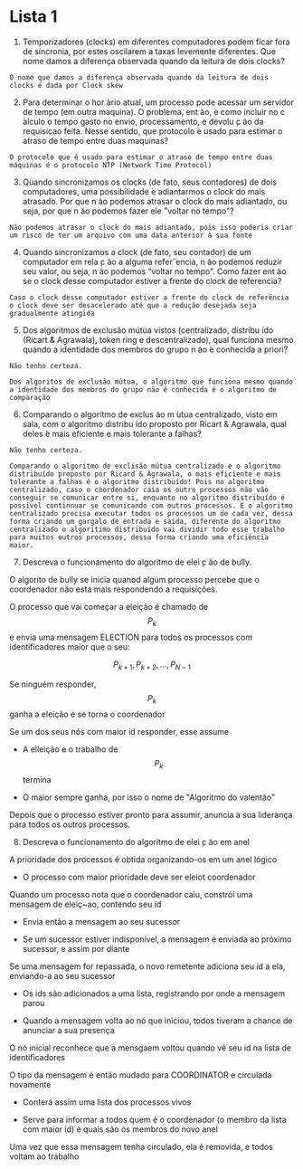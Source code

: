# Lista 1

1. Temporizadores (clocks) em diferentes computadores podem ficar fora de sincronia, por estes oscilarem a taxas levemente diferentes. Que nome damos a diferença observada quando da leitura de dois clocks?

```
O nome que damos a diferença observada quando da leitura de dois clocks é dada por Clock skew
```

2. Para determinar o hor ́ario atual, um processo pode acessar um servidor de tempo (em outra maquina). O problema, ent ̃ao,  ́e como incluir no c ́alculo o tempo gasto no envio, processamento, e devolu ̧c ̃ao da requisicao feita. Nesse sentido, que protocolo  ́e usado para estimar o atraso de tempo entre duas maquinas?

```
O protocolo que é usado para estimar o atraso de tempo entre duas máquinas é o protocolo NTP (Network Time Protocol)
```

3. Quando sincronizamos os clocks (de fato, seus contadores) de dois computadores, uma possibilidade  ́e adiantarmos o clock do mais atrasado. Por que n ̃ao podemos atrasar o clock do mais adiantado, ou seja, por que n ̃ao podemos fazer ele "voltar no tempo"?

```
Não podemos atrasar o clock do mais adiantado, pois isso poderia criar um risco de ter um arquivo com uma data anterior à sua fonte
```

4. Quando sincronizamos a clock (de fato, seu contador) de um computador em rela ̧c ̃ao a alguma referˆencia, n ̃ao podemos reduzir seu valor, ou seja, n ̃ao podemos “voltar no tempo”. Como fazer ent ̃ao se o clock desse computador estiver a frente do clock de referencia?

```
Caso o clock desse computador estiver a frente do clock de referência o clock deve ser desacelerado até que a redução desejada seja gradualmente atingida
```

5. Dos algoritmos de exclusão mútua vistos (centralizado, distribu ́ıdo (Ricart & Agrawala), token ring e descentralizado), qual funciona mesmo quando a identidade dos membros do grupo n ̃ao  ́e conhecida a priori?

```
Não tenho certeza.

Dos algoritos de exclusão mútua, o algoritmo que funciona mesmo quando a identidade dos membros do grupo não é conhecida é o algoritmo de comparação
```

6. Comparando o algoritmo de exclus ̃ao m ́utua centralizado, visto em sala, com o algoritmo distribu ́ıdo proposto por Ricart & Agrawala, qual deles  ́e mais eficiente e mais tolerante a falhas?

```
Não tenho certeza.

Comparando o algoritmo de exclisão mútua centralizado e o algoritmo distribuído proposto por Ricard & Agrawala, o mais eficiente e mais tolerante a falhas é o algoritmo distribuído! Pois no algoritmo centralizado, caso o coordenador caia os outro processos não vão conseguir se comunicar entre si, enquanto no algoritmo distribuído é possivel continnuar se comunicando com outros processos. E o algoritmo centralizado precisa executar todos os processos um de cada vez, dessa forma criando um gargalo de entrada e saída, diferente do algoritmo centralizado o algoritimo distribuído vai dividir todo esse trabalho para muitos outros processos, dessa forma criando uma eficiência maior.
```

7. Descreva o funcionamento do algoritmo de elei ̧c ̃ao de bully.

O algorito de bully se inicia quanod algum processo percebe que o coordenador não está mais respondendo a requisições.

O processo que vai começar a eleição é chamado de $$P_{k}$$ e envia uma mensagem ELECTION para todos os processos com identificadores maior que o seu:

$$ P_{k+1}, P_{k+2}, \dots, P_{N-1}$$

Se ninguém responder, $$ P_{k} $$ ganha a eleição e se torna o coordenador

Se um dos seus nós com maior id responder, esse assume

- A elleição e o trabalho de $$ P_{k} $$ termina

- O maior sempre ganha, por isso o nome de "Algoritmo do valentão"

Depois que o processo estiver pronto para assumir, anuncia a sua liderança para todos os outros processos.

8. Descreva o funcionamento do algoritmo de elei ̧c ̃ao em anel

A prioridade dos processos é obtida organizando-os em um anel lógico

- O processo com maior prioridade deve ser eleiot coordenador

Quando um processo nota que o coordenador caiu, constrói uma mensagem de eleiç~ao, contendo seu id

- Envia então a mensagem ao seu sucessor

- Se um sucessor estiver indisponível, a mensagem é enviada ao próximo sucessor, e assim por diante

Se uma mensagem for repassada, o novo remetente adiciona seu id a ela, enviando-a ao seu sucessor

- Os ids são adicionados a uma lista, registrando por onde a mensagem parou

- Quando a mensagem volta ao nó que iniciou, todos tiveram a chance de anunciar a sua presença

O nó inicial reconhece que a mensgaem voltou quando vê seu id na lista de identificadores

O tipo da mensagem é então mudado para COORDINATOR e circulada novamente

- Conterá assim uma lista dos processos vivos

- Serve para informar a todos quem é o coordenador (o membro da lista com maior id) e quais são os membros do novo anel

Uma vez que essa mensagem tenha circulado, ela é removida, e todos voltam ao trabalho

